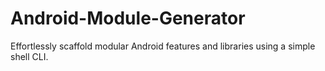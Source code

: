 # Android-Module-Generator
Effortlessly scaffold modular Android features and libraries using a simple shell CLI.
